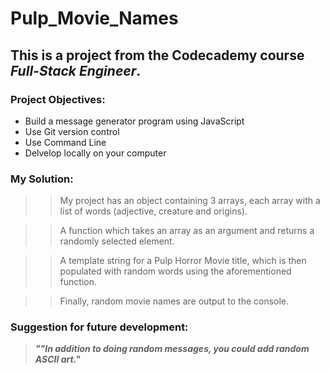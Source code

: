 # Pulp_Movie_Names

## This is a project from the **Codecademy**  course ***Full-Stack Engineer***.

### Project Objectives:
* Build a message generator program using JavaScript
* Use Git version control
* Use Command Line
* Delvelop locally on your computer

### My Solution:

>> My project has an object containing 3 arrays, each array with a list of words (adjective, creature and origins).

>> A function which takes an array as an argument and returns a randomly selected element.

>> A template string for a Pulp Horror Movie title, which is then populated with random words using the aforementioned function.

>> Finally, random movie names are output to the console.

### Suggestion for future development:
> ***""In addition to doing random messages, you could add random ASCII art."***
